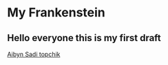 # My Frankenstein 
## Hello everyone this is my first draft 

[Aibyn Sadi topchik](https://zhaik007.github.io/Spaidama/)

